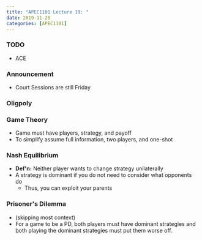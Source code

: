 ```yaml
---
title: "APEC1101 Lecture 19: "
date: 2019-11-20
categories: [APEC1101]
---
```


### TODO

- ACE

### Announcement

- Court Sessions are still Friday

### Oligpoly

### Game Theory

- Game must have players, strategy, and payoff
- To simplify assume full information, two players, and one-shot

### Nash Equilibrium

- **Def'n:** Neither player wants to change strategy unilaterally
- A strategy is dominant if you do not need to consider what opponents do
    - Thus, you can exploit your parents

### Prisoner's Dilemma

- (skipping most context)
- For a game to be a PD, both players must have dominant strategies and both playing the dominant strategies must put them worse off.
